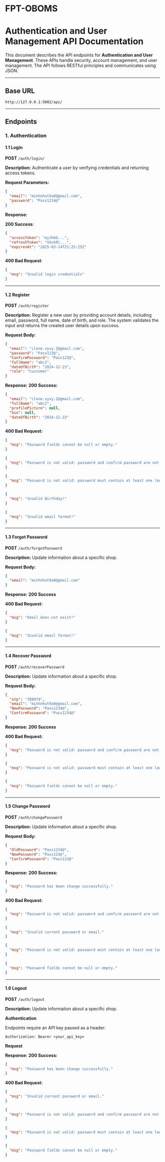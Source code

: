 # FPT-OBOMS

# Authentication and User Management API Documentation

This document describes the API endpoints for **Authentication and User Management**. These APIs handle security, account management, and user management. The API follows RESTful principles and communicates using JSON.

---

## Base URL

`http://127.0.0.1:5002/api/`

---

## Endpoints

### 1. Authentication

#### **1.1 Login**

**POST** `/auth/login/`

**Description:** Authenticate a user by verifying credentials and returning access tokens.

**Request Parameters:**

```json
{
  "email": "minhnhut9a8@gmail.com",
  "password": "Pass1234@"
}
```

**Response:**

**200 Success**:

```json
{
  "accessToken": "eyJhbG...",
  "refreshToken": "VGnkRl...",
  "expiresAt": "2025-03-14T21:25:25Z"
}
```

**400 Bad Request**:

```json
{
  "msg": "Invalid login credentials"
}
```

---

#### **1.2 Register**

**POST** `/auth/register`

**Description:** Register a new user by providing account details, including email, password, full name, date of birth, and role. The system validates the input and returns the created user details upon success.

**Request Body:**

```json
{
  "email": "clone.vyvy.2@gmail.com",
  "password": "Pass123@",
  "ConfirmPassword": "Pass123@",
  "fullName": "abc2",
  "dateOfBirth": "2024-12-23",
  "role": "Customer"
}
```

**Response:**
**200 Success:**

```json
{
  "email": "clone.vyvy.2@gmail.com",
  "fullName": "abc2",
  "profilePicture": null,
  "bio": null,
  "dateOfBirth": "2024-12-23"
}
```

**400 Bad Request:**

```json
{
  "msg": "Password fields cannot be null or empty."
}
```

```json
{
  "msg": "Password is not valid: password and confirm password are not the same."
}
```

```json
{
  "msg": "Password is not valid: password must contain at least one lowercase, uppercase letter, digit and special character."
}
```

```json
{
  "msg": "Invalid Birthday!"
}
```

```json
{
  "msg": "Invalid email format!"
}
```

---

#### **1.3 Forgot Password**

**POST** `/auth/forgotPassword`

**Description:** Update information about a specific shop.

**Request Body:**

```json
{
  "email": "minhnhut9a8@gmail.com"
}
```

**Response:**
**200 Success**

**400 Bad Request:**

```json
{
  "msg": "Email does not exist!"
}
```

```json
{
  "msg": "Invalid email format!"
}
```

---

#### **1.4 Recover Password**

**POST** `/auth/recoverPassword`

**Description:** Update information about a specific shop.

**Request Body:**

```json
{
  "otp": "788979",
  "email": "minhnhut9a8@gmail.com",
  "NewPassword": "Pass1234@",
  "ConfirmPassword": "Pass1234@"
}
```

**Response:**
**200 Success**

**400 Bad Request:**

```json
{
  "msg": "Password is not valid: password and confirm password are not the same."
}
```

```json
{
  "msg": "Password is not valid: password must contain at least one lowercase, uppercase letter, digit and special character."
}
```

```json
{
  "msg": "Password fields cannot be null or empty."
}
```

---

#### **1.5 Change Password**

**POST** `/auth/changePassword`

**Description:** Update information about a specific shop.

**Request Body:**

```json
{
  "OldPassword": "Pass1234@",
  "NewPassword": "Pass123@",
  "ConfirmPassword": "Pass123@"
}
```

**Response:**
**200 Success:**

```json
{
  "msg": "Password has been change successfully."
}
```

**400 Bad Request:**

```json
{
  "msg": "Password is not valid: password and confirm password are not the same."
}
```

```json
{
  "msg": "Invalid current password or email."
}
```

```json
{
  "msg": "Password is not valid: password must contain at least one lowercase, uppercase letter, digit and special character."
}
```

```json
{
  "msg": "Password fields cannot be null or empty."
}
```

---

#### **1.6 Logout**

**POST** `/auth/logout`

**Description:** Update information about a specific shop.

**Authentication**

Endpoints require an API key passed as a header:

```
Authorization: Bearer <your_api_key>
```

**Request**

**Response:**
**200 Success:**

```json
{
  "msg": "Password has been change successfully."
}
```

**400 Bad Request:**

```json
{
  "msg": "Invalid current password or email."
}
```

```json
{
  "msg": "Password is not valid: password and confirm password are not the same."
}
```

```json
{
  "msg": "Password is not valid: password must contain at least one lowercase, uppercase letter, digit and special character."
}
```

```json
{
  "msg": "Password fields cannot be null or empty."
}
```
